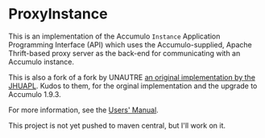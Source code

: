 ProxyInstance
=============

This is an implementation of the Accumulo `Instance` Application Programming Interface (API) which uses the Accumulo-supplied, Apache Thrift-based
proxy server as the back-end for communicating with an Accumulo instance.

This is also a fork of a fork by UNAUTRE [an original implementation by the JHUAPL](https://github.com/JHUAPL/accumulo-proxy-instance).
Kudos to them, for the orginal implementation and the upgrade to Accumulo 1.9.3.

For more information, see the [Users' Manual](http://jhuapl.github.io/accumulo-proxy-instance/proxy_instance_user_manual.html).

This project is not yet pushed to maven central, but I'll work on it.
